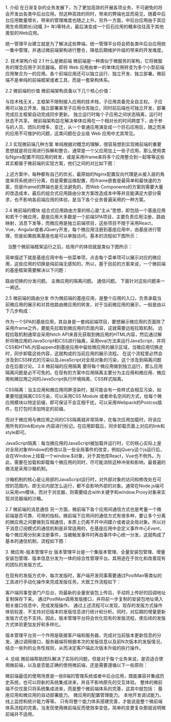 1. 介绍
在日渐复杂的业务发展下，为了更加高效的开展各项业务，不可避免的将会开发出各类中后台应用。但这种高效的同时，带来的弊端也显而易见，随着中后台应用数量增长，带来的管理难度也随之上升。另外一方面，中后台应用由于其应用生命周期长(动辄 3+ 年)等特点，最后演变成一个巨石应用的概率往往高于其他类型的Web应用。

统一管理平台建立就是为了解决这些弊端，统一管理平台将会把各类中后台应用统一集中管理，并通过微前端架构进行整合，降低后期维护升级的带来的开发难度。



2. 技术架构介绍
2.1 什么是微前端
微前端是一种类似于微服务的架构，它将微服务的理念应用于浏览器端，即将 Web 应用由单一的单体应用转变为多个小型前端应用聚合为一的应用。各个前端应用还可以独立运行、独立开发、独立部署。微前端不是单纯的前端框架或者工具，而是一套架构体系。

2.2 微前端的价值
微前端架构具备以下几个核心价值：

与技术栈无关，主框架不限制接入应用的技术栈，子应用具备完全自主权。
子应用可以独立开发、独立部署甚至子应用仓库独立，同时前后端也可独立开发，部署完成后主框架自动完成同步更新。
独立运行时每个子应用之间状态隔离，运行时状态不共享。
微前端架构旨在解决单体应用在一个相对长的时间跨度下，由于参与的人员、团队的增多、变迁，从一个普通应用演变成一个巨石应用后，随之而来的应用不可维护的问题，这类问题在企业级 Web 应用中尤其常见。

2.3 实现微前端几种方案
单纯根据对概念的理解，很容易想到实现微前端的重要思想就是将应用进行拆解和整合，通常是一个父应用加上一些子应用，那么使用类似Nginx配置不同应用的转发，或是采用iframe来将多个应用整合到一起等等这些其实都属于微前端的实现方案，他们之间的对比如下图：



上述方案中，每种都有自己的优劣，最原始的Nginx配置反向代理是从接入层的角度来将系统进行分离，但是需要运维配置，而iframe嵌套是最简单和最快速的方案，但是iframe的弊端也是无法避免的，而Web Components的方案则需要大量的改造成本，最后的组合式应用路由分发方案改造成本中等并且能满足大部分需求，也不影响各前端应用的体验，是当下各个业务普遍采用的一种方案。



2.4 微前端的模块
组合式应用路由方案的核心是“主从”思想，即包括一个基座应用和若干个微应用，基座应用大多数是一个前端SPA项目，主要负责应用注册，路由映射，消息下发等，而微应用是独立前端项目，这些项目不限于采用React，Vue，Angular或者JQuery开发，每个微应用注册到基座应用中，由基座进行管理，但是如果脱离基座也是可以单独访问，基本的流程如下图所示：



 
当整个微前端框架运行之后，给用户的体验就是类似下图所示：



简单描述下就是基座应用中有一些菜单项，点击每个菜单项可以展示对应的微应用，这些应用的切换是纯前端无感知的，所以，基于目前的方案来说，一个微前端的基座框架需要解决以下问题：

路由切换的分发问题。
主微应用的隔离问题。
通信问题。
下面针对这些问题来一一阐述。

2.5 微前端的路由分发
作为微前端的基座应用，是整个应用的入口，负责承载当前微应用的展示和对其他路由微应用的转发，对于当前微应用的展示，一般是由以下几步构成：

作为一个SPA的基座应用，其自身是一套纯前端项目，要想展示微应用的页面除了采用iframe之外，要能先拉取到微应用的页面内容，这就需要远程拉取机制。
远程拉取机制通常会采用fetch API来首先获取到微应用的HTML内容，然后通过解析将微应用的JavaScript和CSS进行抽离，采用eval方法来运行JavaScript，并将CSS和HTML内容append到基座应用中留给微应用的展示区域，当微应用切换走时，同步卸载这些内容，这就构成的当前应用的展示流程。
在这个流程里必然会涉及到CSS样式的污染以及JavaScript对全局对象的污染，这个涉及到隔离问题会在后面讨论。
2.6 微前端的应用隔离
要将每个微应用做到独立运行，那么应用隔离问题是必不可免的。在现有的方案中应用隔离主要分为主应用和微应用、微应用和微应用之间的JavaScript执行环境隔离、CSS样式隔离。

CSS隔离：当主应用和微应用同屏渲染时，就可能会有一些样式会相互污染，如果要彻底隔离CSS污染，可以采用CSS Module 或者命名空间的方式，给每个微应用模块以特定前缀，即可保证不会互相干扰，可以采用Webpack的Postcss插件，在打包时添加特定的前缀。

而对于微应用与微应用之间的CSS隔离就非常简单，在每次应用加载时，将该应用所有的link和style 内容进行标记。在应用卸载后，同步卸载页面上对应的link和style即可。

JavaScript隔离：每当微应用的JavaScript被加载并运行时，它的核心实际上是对全局对象Window的修改以及一些全局事件的改变，例如jQuery这个js运行后，会在Window上挂载一个window.$对象，对于其他库React，Vue也不例外。为此，需要在加载和卸载每个微应用的同时，尽可能消除这种冲突和影响，最普遍的做法是采用沙箱机制。

沙箱机制的核心是让局部的JavaScript运行时，对外部对象的访问和修改处在可控的范围内，即无论内部怎么运行，都不会影响外部的对象。通常在Node.js端可以采用vm模块，而对于浏览器，则需要结合with关键字和window.Proxy对象来实现浏览器端的沙箱。



2.7 微前端的消息通信
另一方面，微前端下各个应用间通信方式也是考量一个微前端是否可靠、可用的指标。微前端下应用间的通信方式有很多种，要让多个分离的微应用之间要做到互相通信，本质上仍离不开中间媒介或者说全局对象。所以对于消息订阅模式的通信机制是非常适用的，在基座应用中会定义事件中心Event，每个微应用分别来注册事件，当被触发事件时再由事件中心统一分发，这就构成了基本的通信机制，流程如下图：



3. 微应用-版本管理平台
版本管理平台是一个集版本管理、全量安装包管理、增量安装包管理、版本信息分发为一体的综合性管理平台。其用途在于优化和改善现有的团队的发版方式。

在现有的发版方式中，每次发版时，客户端开发同事需要通过PostMan等类似的工具进行手动化操作来完成发版任务。大致工作流程如下：

客户端同事登录门户后台，将最新的全量安装包上传后，手动将上传好的回调地址复制保存下来。
通过PostMan调用发版接口，并将前一步复制的安装包地址填入相关接口信息中，完成发版操作。
通过上述流程可以发现，现存的发版方式操作体验较差、不支持对旧版本的发版信息进行统计和分析。同时，对后期的增量更新发版方式也不支持。因此，版本管理平台将会优化现有的发版流程，使后续的发版方式体验更加友好和多样化。

版本管理平台另一个作用是联接客户端和服务器，完成对当前版本更新信息的分发。通过调用接口，服务器端将根据本次的发版信息以及前N次版本的发版情况，结合一些列的业务性规则，从而决定客户端此次版本升级的执行操作。







4. 总结
微前端帮助团队解决了实际的问题，但是对于每个业务来说，是否适合使用微前端，以及是否能正确的使用微前端，还是需要遵循以下一些原则：

微前端最佳的使用场景是一些B端的管理系统或者中后台应用，既能兼容并集成历史系统，也可以将新的系统集成进来，并且不影响原先的交互体验。
整体的微前端不仅仅是只将系统集成进来，而是整个微前端体系的完善，这其中就包括：
基座应用和微应用的自动部署能力。
微应用的配置管理能力。
本地开发调试能力。
线上监控和统计能力等等。
只有将整个能力体系搭建完善，才能说是整个微前端体系流程的完善。当发现使用微前端反而使效率变低，简单的变更复杂那就说明微前端并不适用。




